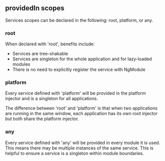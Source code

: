 ## providedIn scopes

Services scopes can be declared in the following: root, platform, or any.

### root

When declared with 'root', benefits include:

- Services are tree-shakable
- Services are singleton for the whole application and for lazy-loaded modules
- There is no need to explicitly register the service with NgModule

### platform

Every service defined with 'platform' will be provided in the platform injector and is a singleton for all applications.

The difference between 'root' and 'platform' is that when two applications are running in the same window, each application has its own root injector but both share the platform injector.

### any

Every service defined with 'any' will be provided in every module it is used. This means there may be multiple instances of the same service. This is helpful to ensure a service is a singleton within module boundaries.
